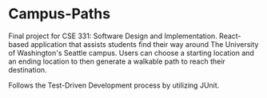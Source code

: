 # Campus-Paths

Final project for CSE 331: Software Design and Implementation.
React-based application that assists students find their way around The University of Washington's Seattle campus.
Users can choose a starting location and an ending location to then generate a walkable path to reach their destination.

Follows the Test-Driven Development process by utilizing JUnit.
